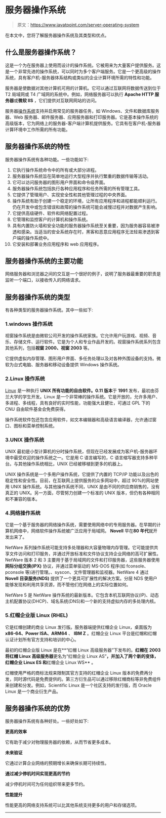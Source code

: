 # 服务器操作系统

> 原文：<https://www.javatpoint.com/server-operating-system>

在本文中，您将了解服务器操作系统及其类型和优点。

## 什么是服务器操作系统？

这是一个为在服务器上使用而设计的操作系统。它被用来为大量客户提供服务。这是一个非常先进的操作系统，可以同时为多个客户端服务。它是一个更高级的操作系统，具有客户机-服务器体系结构或类似的企业计算环境所需的特性和功能。

服务器是使数据对其他计算机可用的计算机。它可以通过互联网将数据传送到位于 T2 局域网或 T4 广域网的系统中。例如，网络服务器可以执行 **Apache HTTP 服务器**或**微软 IIS** ，它们提供对互联网网站的访问。

服务器[操作系统](https://www.javatpoint.com/os-tutorial)支持并启用常见的服务器任务，如 Windows、文件和数据库服务器、Web 服务器、邮件服务器、应用服务器和打印服务器。它是基本操作系统的高级版本，它为网络上的服务器-客户端计算机提供服务。它具有在客户机-服务器计算环境中工作所需的所有功能。

## 服务器操作系统的特性

服务器操作系统有各种功能。一些功能如下:

1.  它执行操作系统命令中的所有或大部分进程。
2.  服务器操作系统旨在简单地运行大型程序并执行繁重的数据传输等活动。
3.  它可以访问服务器的图形用户界面和命令级界面。
4.  服务器操作系统包括执行各种应用程序和任务所需的所有管理工具。
5.  它提供了管理用户、实现安全性和其他管理过程的中央界面。
6.  操作系统有助于创建一个稳定的环境，让所有应用程序和进程都能顺利运行。仍在开发中或包含错误和故障的操作系统可能会减慢过程并对数据产生影响。
7.  它提供高级硬件、软件和网络配置过程。
8.  它管理和监控客户的计算机和操作系统。
9.  具有内置防火墙和安全功能的服务器操作系统至关重要，因为服务器容易被渗透和感染。当适当的安全系统存在时，黑客和恶意应用程序无法轻易渗透到客户端的操作系统中。
10.  它安装和部署业务应用程序和 web 应用程序。

## 服务器操作系统的主要功能

网络服务器和浏览器之间的交互是一个很好的例子，说明了服务器最重要的职责是监听一个端口，以接收传入的网络请求。

## 服务器操作系统的类型

有各种类型的服务器操作系统。其中一些如下:

### 1.windows 操作系统

视窗操作系统是由微软公司开发的操作系统家族。它允许用户玩游戏、视频、音乐、存储文件、运行软件。它是为个人和专业作品开发的。视窗操作系统系列包含其他系列，包括**视窗 2000、视窗 2003** 等。

它提供虚拟内存管理、图形用户界面、多任务处理以及对各种外围设备的支持。微软为台式电脑、服务器和移动设备提供 Windows 操作系统。

### 2.Linux 操作系统

[Linux](https://www.javatpoint.com/linux-tutorial) 是一种执行 **UNIX 所有功能的自由软件。0.11 版本**于 **1991** 发布，最初由芬兰大学的学生开发。Linux 是一个非常棒的操作系统。它是开放的，允许多用户、多进程、多线程，具有良好的实时性能，功能强大且健壮，可通过 GPL 下的 CNU 自由软件基金会免费获得。

操作系统软件包还包含应用软件，如文本编辑器和高级语言编译器，允许通过窗口、图标和菜单控制系统。

### 3.UNIX 操作系统

UNIX 最初是小型计算机的分时操作系统，但现在已经发展成为客户机-服务器环境中最受欢迎的操作系统之一。它是用 C 语言编写的，C 语言缩写器支持多种平台。与其他操作系统相比，UNIX 已经被移植到更多的机器上。

UNIX 操作系统是一个多用户操作系统，它提供了内置的 TCP/IP 功能以及出色的稳定性和安全性。目前，在互联网上提供服务的众多网站中，超过 90%的网站使用 UNIX 操作系统。与其他操作系统不同，UNIX 是由不同的供应商销售的，没有真正的 UNIX。另一方面，尽管努力创建一个标准的 UNIX 版本，但仍有各种相同和不兼容的版本。

### 4.网络操作系统

它是一个基于服务器的网络操作系统，需要使用网络中的专用服务器。在早期的计算机网络中，网络软件操作系统被广泛应用于局域网。 **Novell** 早在**80 年代**就开发出来了。

NetWare 系列操作系统可能支持多处理器和大容量物理内存管理。它可能提供共享文件访问和打印服务，并通过开放标准和文件协议支持企业网络的高可扩展性。NetWare 版本 2 和 3 主要用于基于局域网的文件和打印服务器，这些服务器使用**网际分组交换(IPX)** 协议，并通过菜单驱动的 MS-DOS 程序(如 fconsole、pconsole 等)进行管理。、syscon、文件管理器和监视器。NetWare 4 通过 **Novell 目录服务(NDS)** 提供了一个更具可扩展性的解决方案。分层 NDS 使用户能够发现和利用共享资源，而不管他们在网络上的实际位置如何。

NetWare 5 是 NetWare 操作系统的最新版本。它包含本机互联网协议(IP)、动态主机配置协议(DHCP)、域名系统(DNS)和一个新的支持虚拟内存的多处理内核。

### 5.红帽企业版 Linux (RHEL)

它是红帽创建的商业 Linux 发行版。服务器端提供红帽企业 Linux，桌面版为 **x86-64、Power ISA、ARM64** 、 **IBM Z** 。红帽企业 Linux 平台是红帽和红帽认证计划所有官方支持和培训的中心。

最初的红帽企业版 Linux 是在**“红帽 Linux 高级服务器”下发布的。**红帽在 **2003** 将红帽 Linux 高级服务器**更名为“红帽企业 Linux AS”**，并加入了两个新的变体，**红帽企业 Linux ES** 和**红帽企业 Linux WS** 。

红帽使用严格的商标法规来限制其官方支持的红帽企业 Linux 版本的免费再分发，同时源代码是免费提供的。第三方衍生品可以通过移除红帽商标等非免费组件来创建和分发。例如，Scientific Linux 是一个社区支持的发行版，而 Oracle Linux 是一个商业衍生产品。

## 服务器操作系统的优势

服务器操作系统有各种好处。一些好处如下:

**更高的效率**

它有助于减少对物理服务器的依赖，从而节省更多成本。

**未来验证**

它通过计算企业网络的预期增长来确保长期可持续性。

**通过减少停机时间实现更高的节约**

减少停机时间可为任何组织带来更多节约。

**性能提升**

性能更高的网络支持系统可以比其他系统支持更多的用户和存储选项。

* * *
